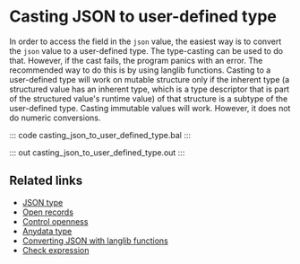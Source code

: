 # Casting JSON to user-defined type

In order to access the field in the `json` value, the easiest way is to convert the `json` value to a user-defined type. 
The type-casting can be used to do that. However, if the cast fails, the program panics with an error. The recommended way to do this is by using langlib functions.
Casting to a user-defined type will work on mutable structure only if the inherent type (a structured value has an inherent type, which is a type descriptor that is part of the structured value's runtime value) of that structure is a subtype of the user-defined type.
Casting immutable values will work. However, it does not do numeric conversions.

::: code casting_json_to_user_defined_type.bal :::

::: out casting_json_to_user_defined_type.out :::

## Related links
- [JSON type](/learn/by-example/json-type/)
- [Open records](/learn/by-example/open-records/)
- [Control openness](/learn/by-example/controlling-openness/)
- [Anydata type](/learn/by-example/anydata-type/)
- [Converting JSON with langlib functions](/learn/by-example/converting-json-with-langlib-functions/)
- [Check expression](/learn/by-example/check-expression/)